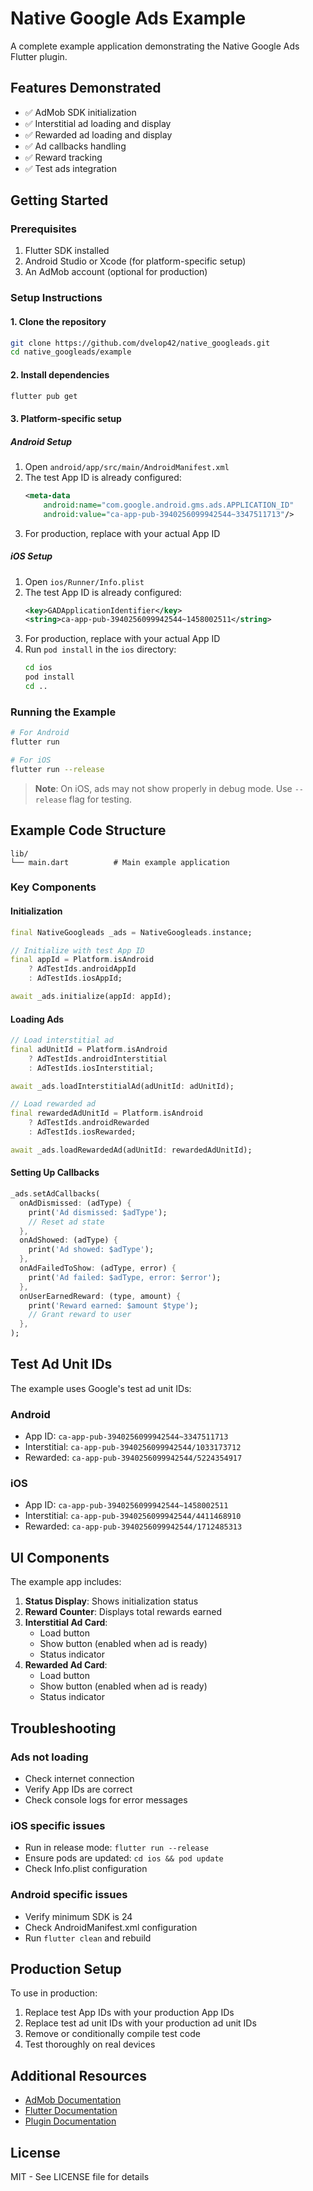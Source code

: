 # Native Google Ads Example

A complete example application demonstrating the Native Google Ads Flutter plugin.

## Features Demonstrated

- ✅ AdMob SDK initialization
- ✅ Interstitial ad loading and display
- ✅ Rewarded ad loading and display
- ✅ Ad callbacks handling
- ✅ Reward tracking
- ✅ Test ads integration

## Getting Started

### Prerequisites

1. Flutter SDK installed
2. Android Studio or Xcode (for platform-specific setup)
3. An AdMob account (optional for production)

### Setup Instructions

#### 1. Clone the repository

```bash
git clone https://github.com/dvelop42/native_googleads.git
cd native_googleads/example
```

#### 2. Install dependencies

```bash
flutter pub get
```

#### 3. Platform-specific setup

##### Android Setup

1. Open `android/app/src/main/AndroidManifest.xml`
2. The test App ID is already configured:
   ```xml
   <meta-data
       android:name="com.google.android.gms.ads.APPLICATION_ID"
       android:value="ca-app-pub-3940256099942544~3347511713"/>
   ```
3. For production, replace with your actual App ID

##### iOS Setup

1. Open `ios/Runner/Info.plist`
2. The test App ID is already configured:
   ```xml
   <key>GADApplicationIdentifier</key>
   <string>ca-app-pub-3940256099942544~1458002511</string>
   ```
3. For production, replace with your actual App ID
4. Run `pod install` in the `ios` directory:
   ```bash
   cd ios
   pod install
   cd ..
   ```

### Running the Example

```bash
# For Android
flutter run

# For iOS
flutter run --release
```

> **Note**: On iOS, ads may not show properly in debug mode. Use `--release` flag for testing.

## Example Code Structure

```
lib/
└── main.dart          # Main example application
```

### Key Components

#### Initialization

```dart
final NativeGoogleads _ads = NativeGoogleads.instance;

// Initialize with test App ID
final appId = Platform.isAndroid
    ? AdTestIds.androidAppId
    : AdTestIds.iosAppId;

await _ads.initialize(appId: appId);
```

#### Loading Ads

```dart
// Load interstitial ad
final adUnitId = Platform.isAndroid
    ? AdTestIds.androidInterstitial
    : AdTestIds.iosInterstitial;

await _ads.loadInterstitialAd(adUnitId: adUnitId);

// Load rewarded ad
final rewardedAdUnitId = Platform.isAndroid
    ? AdTestIds.androidRewarded
    : AdTestIds.iosRewarded;

await _ads.loadRewardedAd(adUnitId: rewardedAdUnitId);
```

#### Setting Up Callbacks

```dart
_ads.setAdCallbacks(
  onAdDismissed: (adType) {
    print('Ad dismissed: $adType');
    // Reset ad state
  },
  onAdShowed: (adType) {
    print('Ad showed: $adType');
  },
  onAdFailedToShow: (adType, error) {
    print('Ad failed: $adType, error: $error');
  },
  onUserEarnedReward: (type, amount) {
    print('Reward earned: $amount $type');
    // Grant reward to user
  },
);
```

## Test Ad Unit IDs

The example uses Google's test ad unit IDs:

### Android
- App ID: `ca-app-pub-3940256099942544~3347511713`
- Interstitial: `ca-app-pub-3940256099942544/1033173712`
- Rewarded: `ca-app-pub-3940256099942544/5224354917`

### iOS
- App ID: `ca-app-pub-3940256099942544~1458002511`
- Interstitial: `ca-app-pub-3940256099942544/4411468910`
- Rewarded: `ca-app-pub-3940256099942544/1712485313`

## UI Components

The example app includes:

1. **Status Display**: Shows initialization status
2. **Reward Counter**: Displays total rewards earned
3. **Interstitial Ad Card**: 
   - Load button
   - Show button (enabled when ad is ready)
   - Status indicator
4. **Rewarded Ad Card**:
   - Load button
   - Show button (enabled when ad is ready)
   - Status indicator

## Troubleshooting

### Ads not loading
- Check internet connection
- Verify App IDs are correct
- Check console logs for error messages

### iOS specific issues
- Run in release mode: `flutter run --release`
- Ensure pods are updated: `cd ios && pod update`
- Check Info.plist configuration

### Android specific issues
- Verify minimum SDK is 24
- Check AndroidManifest.xml configuration
- Run `flutter clean` and rebuild

## Production Setup

To use in production:

1. Replace test App IDs with your production App IDs
2. Replace test ad unit IDs with your production ad unit IDs
3. Remove or conditionally compile test code
4. Test thoroughly on real devices

## Additional Resources

- [AdMob Documentation](https://developers.google.com/admob)
- [Flutter Documentation](https://flutter.dev/docs)
- [Plugin Documentation](https://github.com/yourusername/native_googleads)

## License

MIT - See LICENSE file for details